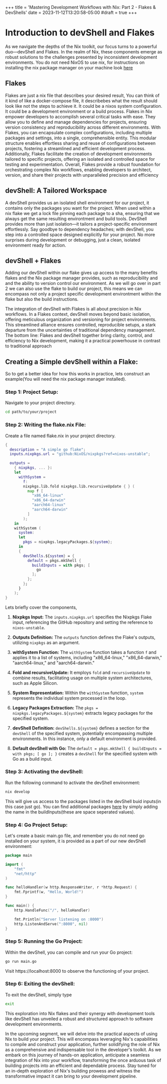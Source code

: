 +++
title = 'Mastering Development Workflows with Nix: Part 2 - Flakes & DevShells'
date = 2023-11-12T13:20:58-05:00
#draft = true
+++

# Introduction to devShell and Flakes

As we navigate the depths of the Nix toolkit, our focus turns to a powerful duo—devShell and Flakes. In the realm of Nix, these components emerge as robust solutions to the challenges presented by inconsistent development environments. You do not need NixOS to use nix, for instructions on installing the nix package manager on your machine look [here](https://nixos.org/download.html)

## Flakes

Flakes are just a nix file that describes your desired result, You can think of it kind of like a docker-compose file, it describebes what the result should look like not the steps to achieve it. It could be a nixos system configuration. It could be a development environment or a build process. Flakes in Nix empower developers to accomplish several critical tasks with ease. They allow you to define and manage dependencies for projects, ensuring version consistency and reproducibility across different environments. With Flakes, you can encapsulate complex configurations, including multiple packages and settings, into a single, comprehensible entity. This modular structure enables effortless sharing and reuse of configurations between projects, fostering a streamlined and efficient development process. Additionally, Flakes facilitate the creation of development environments tailored to specific projects, offering an isolated and controlled space for testing and experimentation. Overall, Flakes provide a robust foundation for orchestrating complex Nix workflows, enabling developers to architect, version, and share their projects with unparalleled precision and efficiency

## devShell: A Tailored Workspace
A devShell provides us an isolated shell environment for our project, it contains only the packages you want for the project. When used within a nix flake we get a lock file pinning each package to a sha, ensuring that we always get the same resulting environtment and build tools. DevShell provides more than just isolation—it tailors a project-specific environment effortlessly. Say goodbye to dependency headaches; with devShell, you step into a controlled space designed explicitly for your project. No more surprises during development or debugging, just a clean, isolated environment ready for action.

## devShell + Flakes
Adding our devShell within our flake gives up access to the many benefits flakes and the Nix package manager provides, such as reproducibility and and the ability to version control our environment. As we will go over in part 2 we can also use the flake to build our project, this means we can encompass not only a project specific development environtment within the flake but also the build instructions.

The integration of devShell with Flakes is all about precision in Nix workflows. In a Flakes context, devShell moves beyond basic isolation, offering meticulous organization and versioning for project environments. This streamlined alliance ensures controlled, reproducible setups, a stark departure from the uncertainties of traditional dependency management. The bottom line: Flakes and devShell together bring clarity, control, and efficiency to Nix development, making it a practical powerhouse in contrast to traditional approach

## Creating a Simple devShell within a Flake:

So to get a better idea for how this works in practice, lets construct an example(You will need the nix package manager installed).

### Step 1: Project Setup:
Navigate to your project directory.

```bash
cd path/to/your/project
```

### Step 2: Writing the flake.nix File:
Create a file named flake.nix in your project directory.
```nix
{
  description = "A simple go flake";
  inputs.nixpkgs.url = "github:NixOS/nixpkgs?ref=nixos-unstable";

  outputs =
    { nixpkgs, ... }:
    let
      withSystem =
        f:
        nixpkgs.lib.fold nixpkgs.lib.recursiveUpdate { } (
          map f [
            "x86_64-linux"
            "x86_64-darwin"
            "aarch64-linux"
            "aarch64-darwin"
          ]
        );
    in
    withSystem (
      system:
      let
        pkgs = nixpkgs.legacyPackages.${system};
      in
      {
        devShells.${system} = {
          default = pkgs.mkShell {
            buildInputs = with pkgs; [
              go
            ];
          };
        };
      }
    );
}
```
Lets briefly cover the components,

1. **Nixpkgs Input:**
   The `inputs.nixpkgs.url` specifies the Nixpkgs Flake input, referencing the GitHub repository and setting the reference to `nixos-unstable`.

2. **Outputs Definition:**
   The `outputs` function defines the Flake's outputs, utilizing `nixpkgs` as an argument.

3. **withSystem Function:**
   The `withSystem` function takes a function `f` and applies it to a list of systems, including "x86_64-linux," "x86_64-darwin," "aarch64-linux," and "aarch64-darwin."

4. **Fold and recursiveUpdate:**
   It employs `fold` and `recursiveUpdate` to combine results, facilitating usage on multiple system architectures, such as Apple Silicon.

5. **System Representation:**
   Within the `withSystem` function, `system` represents the individual system processed in the loop.

6. **Legacy Packages Extraction:**
   The `pkgs = nixpkgs.legacyPackages.${system}` extracts legacy packages for the specified system.

7. **devShell Definition:**
   `devShells.${system}` defines a section for the `devShell` of the specified system, potentially encompassing multiple environments. In this instance, only a default environment is provided.

8. **Default devShell with Go:**
   The `default = pkgs.mkShell { buildInputs = with pkgs; [ go ]; }` creates a `devShell` for the specified system with Go as a build input.

### Step 3: Activating the devShell:
Run the following command to activate the devShell environment:
```bash
nix develop
```
This will give us access to the packages listed in the devShell buid inputs(in this case just go). You can find additional packages [here](https://search.nixos.org/packages) by simply adding the name in the buildInputs(these are space seperated values).

### Step 4: Go Project Setup:
Let's create a basic main.go file, and remember you do not need go installed on your system, it is provided as a part of our new devShell environment:
```go
package main

import (
	"fmt"
	"net/http"
)

func helloHandler(w http.ResponseWriter, r *http.Request) {
	fmt.Fprintf(w, "Hello, World!")
}

func main() {
	http.HandleFunc("/", helloHandler)

	fmt.Println("Server listening on :8000")
	http.ListenAndServe(":8000", nil)
}

```

### Step 5: Running the Go Project:
Within the devShell, you can compile and run your Go project:
```bash
go run main.go
```
Visit https://localhost:8000 to observe the functioning of your project.

### Step 6: Exiting the devShell:
To exit the devShell, simply type
```bash
exit
```

This exploration into Nix flakes and their synergy with development tools like devShell has unveiled a robust and structured approach to software development environments.

In the upcoming segment, we will delve into the practical aspects of using Nix to build your project. This will encompass leveraging Nix's capabilities to compile and construct your application, further solidifying the role of Nix as a comprehensive and indispensable tool in the developer's toolkit. As we embark on this journey of hands-on application, anticipate a seamless integration of Nix into your workflow, transforming the once arduous task of building projects into an efficient and dependable process. Stay tuned for an in-depth exploration of Nix's building prowess and witness the transformative impact it can bring to your development pipeline.
